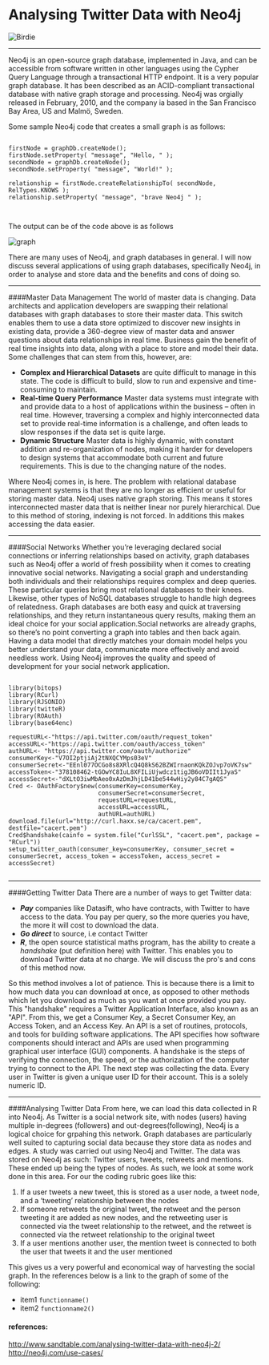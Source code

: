 Analysing Twitter Data with Neo4j
======================================

![Birdie](http://www.ieg.uu.se/digitalAssets/431/431616_1twitter3.png)

***
Neo4j is an open-source graph database, implemented in Java, and can be accessible from software written in other languages using the Cypher Query Language through a transactional HTTP endpoint. It is a very popular graph database. It has been described as an ACID-compliant transactional database with native graph storage and processing. Neo4j was orgially released in February, 2010, and the company ia based in the San Francisco Bay Area, US and Malmö, Sweden.

Some sample Neo4j code that creates a small graph is as follows:

<pre><code>
firstNode = graphDb.createNode();
firstNode.setProperty( "message", "Hello, " );
secondNode = graphDb.createNode();
secondNode.setProperty( "message", "World!" );

relationship = firstNode.createRelationshipTo( secondNode, RelTypes.KNOWS );
relationship.setProperty( "message", "brave Neo4j " );


</code></pre>

The output can be of the code above is as follows

![graph](http://neo4j.com/docs/stable/images/Hello-World-Graph-java.svg)

There are many uses of Neo4j, and graph databases in general. I will now discuss several applications of using graph databases, specifically Neo4j, in order to analyse and store data and the benefits and cons of doing so.

***
####Master Data Management
The world of master data is changing. Data architects and application developers are swapping their relational databases with graph databases to store their master data. This switch enables them to use a data store optimized to discover new insights in existing data, provide a 360-degree view of master data and answer questions about data relationships in real time. Business gain the benefit of real time insights into data, along with a place to store and model their data. Some challenges that can stem from this, however, are:
* **Complex and Hierarchical Datasets** are quite difficult to manage in this state. The code is difficult to build, slow to run and expensive and time-consuming to maintain.
* **Real-time Query Performance** Master data systems must integrate with and provide data to a host of applications within the business – often in real time. However, traversing a complex and highly interconnected data set to provide real-time information is a challenge, and often leads to slow responses if the data set is quite large.
* **Dynamic Structure** Master data is highly dynamic, with constant addition and re-organization of nodes, making it harder for developers to design systems that accommodate both current and future requirements. This is due to the changing nature of the nodes.

Where Neo4j comes in, is here. The problem with relational database management systems is that they are no longer as efficient or useful for storing master data. Neo4j uses native graph storing. This means it stores interconnected master data that is neither linear nor purely hierarchical. Due to this method of storing, indexing is not forced. In additions this makes accessing the data easier.


***
####Social Networks
Whether you’re leveraging declared social connections or inferring relationships based on activity, graph databases such as Neo4j offer a world of fresh possibility when it comes to creating innovative social networks. Navigating a social graph and understanding both individuals and their relationships requires complex and deep queries. These particular queries bring most relational databases to their knees. Likewise, other types of NoSQL databases struggle to handle high degrees of relatedness. Graph databases are both easy and quick at traversing relationships, and they return instantaneous query results, making them an ideal choice for your social application.Social networks are already graphs, so there’s no point converting a graph into tables and then back again. Having a data model that directly matches your domain model helps you better understand your data, communicate more effectively and avoid needless work. Using Neo4j improves the quality and speed of development for your social network application.

<pre><code>
library(bitops)
library(RCurl)
library(RJSONIO)
library(twitteR)
library(ROAuth)
library(base64enc)

requestURL<-"https://api.twitter.com/oauth/request_token" 
accessURL<-"https://api.twitter.com/oauth/access_token" 
authURL<- "https://api.twitter.com/oauth/authorize"
consumerKey<-"V7OI2ptjiAj2tNXQCYMps03eV"
consumerSecret<-"EEnl077OCGo8s8XRlcQ4Q8kS62BZWIrnaonKQkZOJvp7oVK7sw"
accessToken<-"378108462-tGOwYC8IuL8XFILiUjwdcz1tigJB6oVDIIt1JyaS"
accessSecret<-"dXLtO3iwMbAeo0xAzDmJhjLD41be544wHiy2y84C7gAQS"
Cred <- OAuthFactory$new(consumerKey=consumerKey,
                         consumerSecret=consumerSecret,
                         requestURL=requestURL,
                         accessURL=accessURL,
                         authURL=authURL)
download.file(url="http://curl.haxx.se/ca/cacert.pem", destfile="cacert.pem")
Cred$handshake(cainfo = system.file("CurlSSL", "cacert.pem", package = "RCurl"))
setup_twitter_oauth(consumer_key=consumerKey, consumer_secret = consumerSecret, access_token = accessToken, access_secret = accessSecret)

</code></pre>

***
####Getting Twitter Data
There are a number of ways to get Twitter data:
- ***Pay*** companies like Datasift, who have contracts, with Twitter to have access to the data. You pay per query, so the more queries you have, the more it will cost to download the data.
- ***Go direct*** to source, i.e contact Twitter
- ***R***, the open source statistical maths program, has the ability to create a *handshake* (put definition here) with Twitter. This enables you to download Twitter data at no charge. We will discuss the pro's and cons of this method now.

So this method involves a lot of patience. This is because there is a limit to how much data you can download at once, as opposed to other methods which let you download as much as you want at once provided you pay. This "handshake" requires a Twitter Application Interface, also known as an "API". From this, we get a Consumer Key, a Secret Consumer Key, an Access Token, and an Access Key.  An API is a set of routines, protocols, and tools for building software applications.  The API specifies how software components should interact and APIs are used when programming graphical user interface (GUI) components. A handshake is the steps of verifying the connection, the speed, or the authorization of the computer trying to connect to the API. The next step was collecting the data. Every user in Twitter is given a unique user ID for their account. This is a solely numeric ID.

***
####Analysing Twitter Data
  From here, we can load this data collected in R into Neo4j. As Twitter is a social network site, with nodes (users) having multiple in-degrees (followers) and out-degrees(following), Neo4j is a logical choice for grpahing this network. Graph databases are particularly well suited to capturing social data because they store data as nodes and edges. A study was carried out using Neo4j and Twitter. The data was stored on Neo4j as such: Twitter users, tweets, retweets and mentions. These ended up being the types of nodes.
As such, we look at some work done in this area. For our the coding rubric goes like this:

1. If a user tweets a new tweet, this is stored as a user node, a tweet node, and a ‘tweeting’ relationship between the nodes
2. If someone retweets the original tweet, the retweet and the person tweeting it are added as new nodes, and the retweeting user is connected via the tweet relationship to the retweet, and the retweet is connected via the retweet relationship to the original tweet
3. If a user mentions another user, the mention tweet is connected to both the user that tweets it and the user mentioned

This gives us a very powerful and economical way of harvesting the social graph. In the references below is a link to the graph of some of the following:

- item1 `functionname()`
- item2 `functionname2()`



#### references:
http://www.sandtable.com/analysing-twitter-data-with-neo4j-2/
http://neo4j.com/use-cases/
